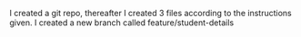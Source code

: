 I created a git repo, thereafter I created 3 files according to the instructions given. I created a new branch called feature/student-details